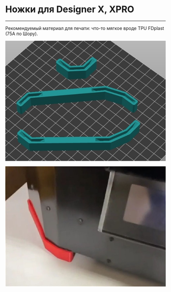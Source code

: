 # Ножки для Designer X, XPRO
---

Рекомендуемый материал для печати: что-то мягкое вроде TPU FDplast (75А по Шору).


![X_XPRO_ножки_корпуса](./img/X_XPRO_ножки_корпуса.jpg)


![LeftFront_V2](./img/LeftFront_V2.jpg)